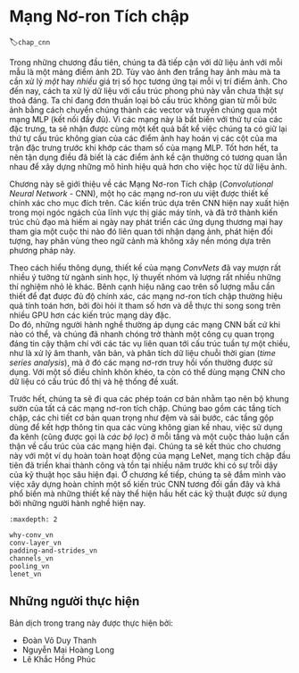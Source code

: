 <!--
# Convolutional Neural Networks
-->

# Mạng Nơ-ron Tích chập
:label:`chap_cnn`

<!--
In earlier chapters, we came up against image data, for which each example consists of a 2D grid of pixels.
Depending on whether we're handling black-and-white or color images, each pixel location might be associated with either *one* or *multiple* numerical values, respectively.
Until now, our way of dealing with this rich structure was deeply unsatisfying.
We simply discarded each image's spatial structure by flattening them into 1D vectors, feeding them through a (fully connected) MLP.
Because these networks invariant to the order of the features we could get similar results regardless of whether 
we preserve an order corresponding ot the spatial structure of the pixels or if we permute the columns of our design matrix before fitting the MLP's parameters.
Preferably, we would leverage our prior knowledge that nearby pixels are typically related to each other, to build efficient models for learning from image data.
-->

Trong những chương đầu tiên, chúng ta đã tiếp cận với dữ liệu ảnh với mỗi mẫu là một mảng điểm ảnh 2D.
Tùy vào ảnh đen trắng hay ảnh màu mà ta cần xử lý *một* hay *nhiều* giá trị số học tương ứng tại mỗi vị trí điểm ảnh. 
Cho đến nay, cách ta xử lý dữ liệu với cấu trúc phong phú này vẫn chưa thật sự thoả đáng.
Ta chỉ đang đơn thuần loại bỏ cấu trúc không gian từ mỗi bức ảnh bằng cách chuyển chúng thành các vector và truyền chúng qua một mạng MLP (kết nối đầy đủ).
Vì các mạng này là bất biến với thứ tự của các đặc trưng, ta sẽ nhận được cùng một kết quả bất kể việc chúng ta có giữ lại thứ tự cấu trúc không gian của các điểm ảnh hay hoán vị các cột của ma trận đặc trưng trước khi khớp các tham số của mạng MLP. 
Tốt hơn hết, ta nên tận dụng điều đã biết là các điểm ảnh kề cận thường có tương quan lẫn nhau để xây dựng những mô hình hiệu quả hơn cho việc học từ dữ liệu ảnh.

<!--
This chapter introduces convolutional neural networks (CNNs), a powerful family of neural networks that were designed for precisely this purpose.
CNN-based architectures are now ubiquitous in the field of computer vision, and have become so dominant that hardly anyone 
today would develop a commercial application or enter a competition related to image recognition, object detection, or semantic segmentation, without building off of this approach.
-->

Chương này sẽ giới thiệu về các Mạng Nơ-ron Tích chập (*Convolutional Neural Network* - CNN), một họ các mạng nơ-ron ưu việt được thiết kế chính xác cho mục đích trên. 
Các kiến trúc dựa trên CNN hiện nay xuất hiện trong mọi ngóc ngách của lĩnh vực thị giác máy tính, và đã trở thành kiến trúc chủ đạo mà hiếm ai ngày nay phát triển các ứng dụng thương mại hay tham gia một cuộc thi nào đó liên quan tới nhận dạng ảnh, phát hiện đối tượng, hay phân vùng theo ngữ cảnh mà không xây nền móng dựa trên phương pháp này.

<!--
Modern *ConvNets*, as they are called colloquially owe their design to inspirations from biology, group theory, and a healthy dose of experimental tinkering.
In addition to their sample efficiency in achieving accurate models, convolutional neural networks tend to be computationally efficient, 
both because they require fewer parameters than dense architectures and because convolutions are easy to parallelize across GPU cores.
Consequently, practitioners often apply CNNs whenever possible, and increasingly they have emerged as credible competitors even on tasks with 1D sequence structure, 
such as audio, text, and time series analysis, where recurrent neural networks are conventionally used.
Some clever adaptations of CNNs have also brought them to bear on graph-structured data and in recommender systems.
-->

Theo cách hiểu thông dụng, thiết kế của mạng *ConvNets* đã vay mượn rất nhiều ý tưởng từ ngành sinh học, lý thuyết nhóm và lượng rất nhiều những thí nghiệm nhỏ lẻ khác.
Bênh cạnh hiệu năng cao trên số lượng mẫu cần thiết để đạt được đủ độ chính xác, các mạng nơ-ron tích chập thường hiệu quả tính toán hơn, bởi đòi hỏi ít tham số hơn và dễ thực thi song song trên nhiều GPU hơn các kiến trúc mạng dày đặc.  
Do đó, những người hành nghề thường áp dụng các mạng CNN bất cứ khi nào có thể, và chúng đã nhanh chóng trở thành một công cụ quan trọng đáng tin cậy thậm chí với các tác vụ liên quan tới cấu trúc tuần tự một chiều, 
như là xử lý âm thanh, văn bản, và phân tích dữ liệu chuỗi thời gian (*time series analysis*), mà ở đó các mạng nơ-rơn truy hồi vốn thường được sử dụng. 
Với một số điều chỉnh khôn khéo, ta còn có thể dùng mạng CNN cho dữ liệu có cấu trúc đồ thị và hệ thống đề xuất. 

<!--
First, we will walk through the basic operations that comprise the backbone of all convolutional networks.
These include the convolutional layers themselves, nitty-gritty details including padding and stride, 
the pooling layers used to aggregate information across adjacent spatial regions, the use of multiple *channels* (also called *filters*) at each layer, 
and a careful discussion of the structure of modern architectures.
We will conclude the chapter with a full working example of LeNet, the first convolutional network successfully deployed, long before the rise of modern deep learning.
In the next chapter, we will dive into full implementations of some popular and 
comparatively recent CNN architectures whose designs representat most of the techniques commonly used by modern practitioners.
-->

Trước hết, chúng ta sẽ đi qua các phép toán cơ bản nhằm tạo nên bộ khung sườn của tất cả các mạng nơ-ron tích chập.
Chúng bao gồm các tầng tích chập, các chi tiết cơ bản quan trọng như đệm và sải bước, các tầng gộp dùng để kết hợp thông tin qua các vùng không gian kề nhau, việc sử dụng đa kênh (cũng được gọi là *các bộ lọc*) ở mỗi tầng và một cuộc thảo luận cẩn thận về cấu trúc của các mạng hiện đại. 
Chúng ta sẽ kết thúc cho chương này với một ví dụ hoàn toàn hoạt động của mạng LeNet, mạng tích chập đầu tiên đã triển khai thành công và tồn tại nhiều năm trước khi có sự trỗi dậy của kỹ thuật học sâu hiện đại.
Ở chương kế tiếp, chúng ta sẽ đắm mình vào việc xây dựng hoàn chỉnh một số kiến trúc CNN tương đối gần đây và khá phổ biến mà những thiết kế này thể hiện hầu hết các kỹ thuật được sử dụng bởi những người hành nghề hiện nay. 


```toc
:maxdepth: 2

why-conv_vn
conv-layer_vn
padding-and-strides_vn
channels_vn
pooling_vn
lenet_vn
```

## Những người thực hiện
Bản dịch trong trang này được thực hiện bởi:

* Đoàn Võ Duy Thanh
* Nguyễn Mai Hoàng Long
* Lê Khắc Hồng Phúc
